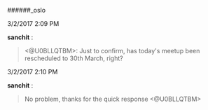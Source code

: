 ######_oslo

3/2/2017 2:09 PM

 **sanchit** :

 ><@U0BLLQTBM>: Just to confirm, has today's meetup been rescheduled to 30th March, right? 

3/2/2017 2:10 PM

 **sanchit** :

 >No problem, thanks for the quick response <@U0BLLQTBM>

